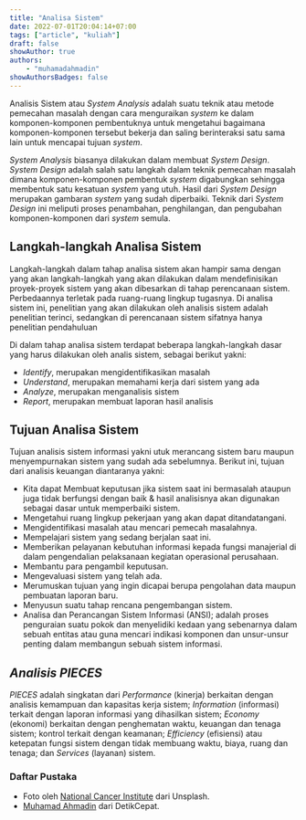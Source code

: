 ```yaml
---
title: "Analisa Sistem"
date: 2022-07-01T20:04:14+07:00
tags: ["article", "kuliah"]
draft: false
showAuthor: true
authors:
    - "muhamadahmadin"
showAuthorsBadges: false 
---
```


Analisis Sistem atau *System Analysis* adalah suatu teknik atau metode pemecahan masalah dengan cara menguraikan *system* ke dalam komponen-komponen pembentuknya untuk mengetahui bagaimana komponen-komponen tersebut bekerja dan saling berinteraksi satu sama lain untuk mencapai tujuan *system*.

*System Analysis* biasanya dilakukan dalam membuat *System Design*. *System Design* adalah salah satu langkah dalam teknik pemecahan masalah dimana komponen-komponen pembentuk *system* digabungkan sehingga membentuk satu kesatuan *system* yang utuh. Hasil dari *System Design* merupakan gambaran *system* yang sudah diperbaiki. Teknik dari *System Design* ini meliputi proses penambahan, penghilangan, dan pengubahan komponen-komponen dari *system* semula.

## Langkah-langkah Analisa Sistem
Langkah-langkah dalam tahap analisa sistem akan hampir sama dengan yang akan langkah-langkah yang akan dilakukan dalam mendefinisikan proyek-proyek sistem yang akan dibesarkan di tahap perencanaan sistem. Perbedaannya terletak pada ruang-ruang lingkup tugasnya. Di analisa sistem ini, penelitian yang akan dilakukan oleh analisis sistem adalah penelitian terinci, sedangkan di perencanaan sistem sifatnya hanya penelitian pendahuluan

Di dalam tahap analisa sistem terdapat beberapa langkah-langkah dasar yang harus dilakukan oleh analis sistem, sebagai berikut yakni:

- *Identify*, merupakan mengidentifikasikan masalah
- *Understand*, merupakan memahami kerja dari sistem yang ada
- *Analyze*, merupakan menganalisis sistem
- *Report*, merupakan membuat laporan hasil analisis

## Tujuan Analisa Sistem
Tujuan analisis sistem informasi yakni utuk merancang sistem baru maupun menyempurnakan sistem yang sudah ada sebelumnya. Berikut ini, tujuan dari analisis keuangan diantaranya yakni:

- Kita dapat Membuat keputusan jika sistem saat ini bermasalah ataupun juga tidak berfungsi dengan baik & hasil analisisnya akan digunakan sebagai dasar untuk memperbaiki sistem.
- Mengetahui ruang lingkup pekerjaan yang akan dapat ditandatangani.
- Mengidentifikasi masalah atau mencari pemecah masalahnya.
- Mempelajari sistem yang sedang berjalan saat ini.
- Memberikan pelayanan kebutuhan informasi kepada fungsi manajerial di dalam pengendalian pelaksanaan kegiatan operasional perusahaan.
- Membantu para pengambil keputusan.
- Mengevaluasi sistem yang telah ada.
- Merumuskan tujuan yang ingin dicapai berupa pengolahan data maupun pembuatan laporan baru.
- Menyusun suatu tahap rencana pengembangan sistem.
- Analisa dan Perancangan Sistem Informasi (ANSI); adalah proses penguraian suatu pokok dan menyelidiki kedaan yang sebenarnya dalam sebuah entitas atau guna mencari indikasi komponen dan unsur-unsur penting dalam membangun sebuah sistem informasi.

## *Analisis PIECES*
*PIECES* adalah singkatan dari *Performance* (kinerja) berkaitan dengan analisis kemampuan dan kapasitas kerja sistem; *Information* (informasi) terkait dengan laporan informasi yang dihasilkan sistem; *Economy* (ekonomi) berkaitan dengan penghematan waktu, keuangan dan tenaga sistem; kontrol terkait dengan keamanan; *Efficiency* (efisiensi) atau ketepatan fungsi sistem dengan tidak membuang waktu, biaya, ruang dan tenaga; dan *Services* (layanan) sistem.

### Daftar Pustaka
- Foto oleh [National Cancer Institute](https://unsplash.com/@nci?utm_source=unsplash&utm_medium=referral&utm_content=creditCopyText) dari Unsplash.
- [Muhamad Ahmadin](https://detikcepat.com/bab-iv-analisa-sistem/) dari DetikCepat.